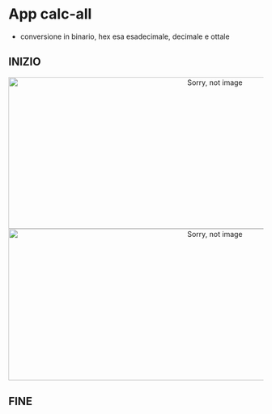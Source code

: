 # App calc-all
 - conversione in binario, hex esa esadecimale, decimale e ottale

## INIZIO
<center>
<img src="img-1of2.png" alt="Sorry, not image" width="800", height="300" />
<br />
<img src="img-2-of2.png" alt="Sorry, not image" width="800", height="300" />
</center>

## FINE
